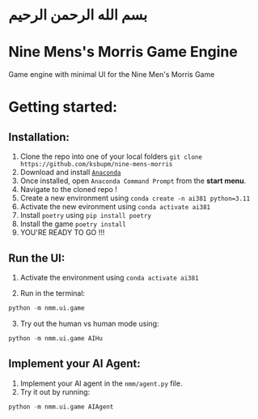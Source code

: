 # بسم الله الرحمن الرحيم

# Nine Mens's Morris Game Engine

Game engine with minimal UI for the Nine Men's Morris Game

# Getting started:

## Installation:

1. Clone the repo into one of your local folders `git clone https://github.com/ksbupm/nine-mens-morris`
1. Download and install [`Anaconda`](https://www.anaconda.com/download/success)
1. Once installed, open `Anaconda Command Prompt` from the **start menu**.
1. Navigate to the cloned repo !
1. Create a new environment using `conda create -n ai381 python=3.11`
1. Activate the new evironment using `conda activate ai381`
1. Install `poetry` using `pip install poetry`
1. Install the game `poetry install`
1. YOU'RE READY TO GO !!!



## Run the UI:

1. Activate the environment using `conda activate ai381`

2. Run in the terminal:

```python
python -m nmm.ui.game
```

3. Try out the human vs human mode using:

```python
python -m nmm.ui.game AIHu
```


## Implement your AI Agent:

1. Implement your AI agent in the `nmm/agent.py` file.
1. Try it out by running:

```python
python -m nmm.ui.game AIAgent
```